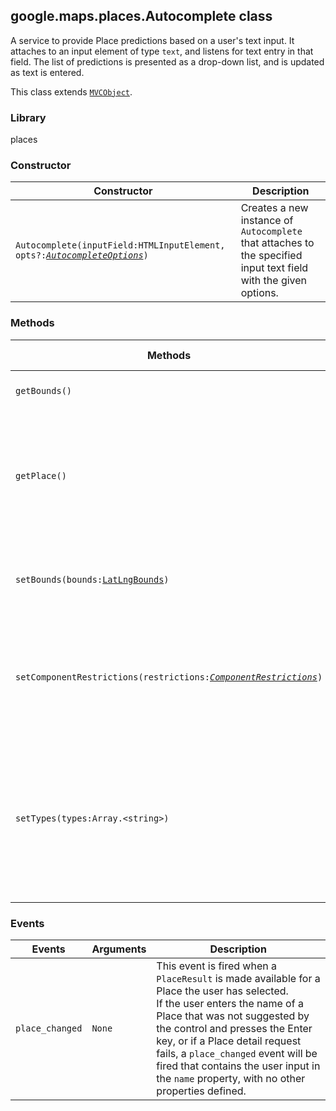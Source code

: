<h2 id="Autocomplete">
google.maps.places.Autocomplete
class
</h2><p>A service to provide Place predictions based on a user's text input. It attaches to an input element of type <code>text</code>, and listens for text entry in that field. The list of predictions is presented as a drop-down list, and is updated as text is entered.</p><p>This class extends
<code><a href="#MVCObject">MVCObject</a></code>.
</p><h3>Library</h3><p>places</p><h3>Constructor</h3><table summary="class Autocomplete - Constructor" width="100%">
<thead>
<tr><th>Constructor</th>
<th>Description</th>
</tr></thead>
<tbody>
<tr>
<td><code>Autocomplete(inputField:HTMLInputElement, opts?:<a href="#AutocompleteOptions"><em>AutocompleteOptions</em></a>)</code></td>
<td>Creates a new instance of <code>Autocomplete</code> that attaches to the specified input text field with the given options.</td>
</tr>
</tbody>
</table><h3>Methods</h3><table summary="class Autocomplete - Methods" width="100%">
<thead>
<tr><th>Methods</th>
<th>Return Value</th>
<th>Description</th>
</tr></thead>
<tbody>
<tr>
<td><code>getBounds()</code></td>
<td><code><a href="#LatLngBounds">LatLngBounds</a></code></td>
<td>Returns the bounds to which predictions are biased.</td>
</tr>
<tr>
<td><code>getPlace()</code></td>
<td><code><a href="#PlaceResult">PlaceResult</a></code></td>
<td>Returns the details of the Place selected by user if the details were successfully&nbsp;retrieved. Otherwise returns a stub Place object, with the <code>name</code> property set to the current value of the input field.</td>
</tr>
<tr>
<td><code>setBounds(bounds:<a href="#LatLngBounds">LatLngBounds</a>)</code></td>
<td><code>None</code></td>
<td>Sets the preferred area within which to return Place results. Results are biased towards, but not restricted to, this area.</td>
</tr>
<tr>
<td><code>setComponentRestrictions(restrictions:<a href="#ComponentRestrictions"><em>ComponentRestrictions</em></a>)</code></td>
<td><code>None</code></td>
<td>Sets the component restrictions. Component restrictions are used to restrict predictions to only those within the parent component. E.g., the country.</td>
</tr>
<tr>
<td><code>setTypes(types:Array.&lt;string&gt;)</code></td>
<td><code>None</code></td>
<td>Sets the types of predictions to be returned. Supported types are '<code>establishment</code>' for businesses and '<code>geocode</code>' for addresses. If no type is specified, both types will be returned. The <code>setTypes</code> method accepts a single element array.</td>
</tr>
</tbody>
</table><h3>Events</h3><table summary="class Autocomplete - Events" width="100%">
<thead>
<tr><th>Events</th>
<th>Arguments</th>
<th>Description</th>
</tr></thead>
<tbody>
<tr>
<td><code>place_changed</code></td>
<td><code>None</code></td>
<td>This event is fired when a <code>PlaceResult</code> is made available for a Place the user has selected. <br>If the user enters the name of a Place that was not suggested by the control and presses the Enter key, or if a Place detail request fails, a <code>place_changed</code> event will be fired that contains the user input in the <code>name</code> property, with no other properties defined.</td>
</tr>
</tbody>
</table>